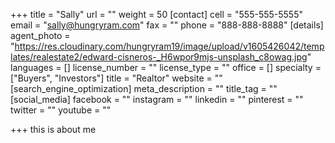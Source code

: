+++
title = "Sally"
url = ""
weight = 50
[contact]
cell = "555-555-5555"
email = "sally@hungryram.com"
fax = ""
phone = "888-888-8888"
[details]
agent_photo = "https://res.cloudinary.com/hungryram19/image/upload/v1605426042/templates/realestate2/edward-cisneros-_H6wpor9mjs-unsplash_c8owag.jpg"
languages = []
license_number = ""
license_type = ""
office = []
specialty = ["Buyers", "Investors"]
title = "Realtor"
website = ""
[search_engine_optimization]
meta_description = ""
title_tag = ""
[social_media]
facebook = ""
instagram = ""
linkedin = ""
pinterest = ""
twitter = ""
youtube = ""

+++
this is about me